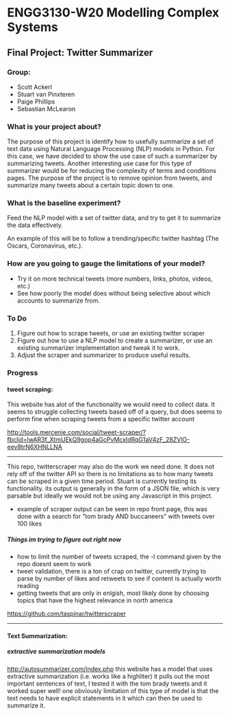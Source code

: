 # ENGG3130-W20 Modelling Complex Systems
## Final Project: Twitter Summarizer

### Group:
- Scott Ackerl
- Stuart van Pinxteren
- Paige Phillips
- Sebastian McLearon


### What is your project about?

The purpose of this project is identify how to usefully summarize a set of text data using Natural Language Processing (NLP) models in Python.
For this case, we have decided to show the use case of such a summarizer by summarizing tweets. Another interesting use case for this type of summarizer would be for reducing the complexity of terms and conditions pages.
The purpose of the project is to remove opinion from tweets, and summarize many tweets about a certain topic down to one. 

### What is the baseline experiment?  

Feed the NLP model with a set of twitter data, and try to get it to summarize the data effectively.

An example of this will be to follow a trending/specific twitter hashtag (The Oscars, Coronavirus, etc.).

### How are you going to gauge the limitations of your model?  

- Try it on more technical tweets (more numbers, links, photos, videos, etc.)
- See how poorly the model does without being selective about which accounts to summarize from.

### To Do

1. Figure out how to scrape tweets, or use an existing twitter scraper
2. Figure out how to use a NLP model to create a summarizer, or use an existing summarizer implementation and tweak it to work.
3. Adjust the scraper and summarizer to produce useful results.

### Progress
#### tweet scraping: 
This website has alot of the functionality we would need to collect data. It seems to struggle collecting tweets based off of a query, but does seems to perform fine when scraping tweets from a specific twitter account

http://tools.mercenie.com/social/tweet-scraper/?fbclid=IwAR3f_XtmUEkQ9gop4aGcPvMcxIdRqG1aV4zF_28ZVlO-eev8trN6XHNLLNA
****

This repo, twitterscraper may also do the work we need done. It does not rely off of the twitter API so there is no limitations as to how many tweets can be scraped in a given time period. Stuart is currently testing its functionality. its output is generally in the form of a JSON file, which is very parsable but ideally we would not be using any Javascript in this project.

* example of scraper output can be seen in repo front page, this was done with a search for "tom brady AND buccaneers" with tweets over 100 likes

##### Things im trying to figure out right now
* how to limit the number of tweets scraped, the -l command given by the repo doesnt seem to work
* tweet validation, there is a ton of crap on twitter, currently trying to parse by number of likes and retweets to see if content is actually worth reading
* getting tweets that are only in enlgish, most likely done by choosing topics that have the highest relevance in north america



https://github.com/taspinar/twitterscraper


****
#### Text Summarization: 
##### extractive summarization models
  http://autosummarizer.com/index.php
  this website has a model that uses extractive summarization (i.e. works like a highliter) it pulls out the most important sentences of text, I tested it with the tom brady tweets and it worked super well! one obviously limitation of this type of model is that the text needs to have explicit statements in it which can then be used to summarize it.
  

